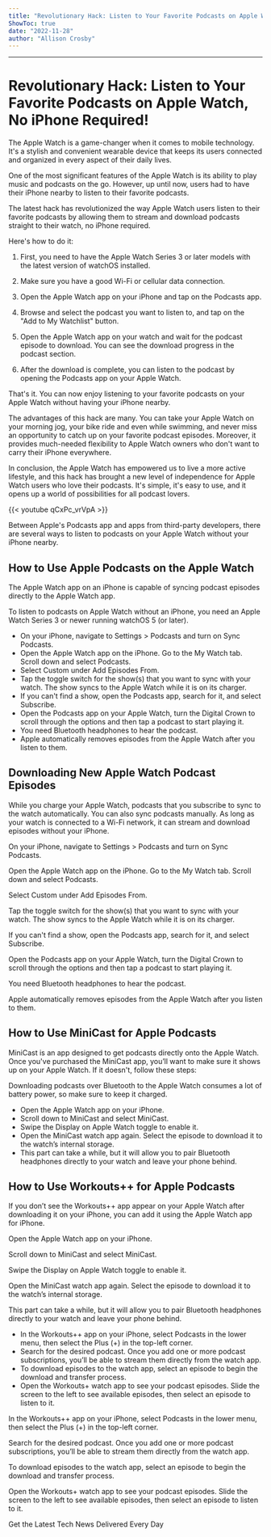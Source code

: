 ```yaml
---
title: "Revolutionary Hack: Listen to Your Favorite Podcasts on Apple Watch, No iPhone Required!"
ShowToc: true 
date: "2022-11-28"
author: "Allison Crosby"
---
```

*****
# Revolutionary Hack: Listen to Your Favorite Podcasts on Apple Watch, No iPhone Required!

The Apple Watch is a game-changer when it comes to mobile technology. It's a stylish and convenient wearable device that keeps its users connected and organized in every aspect of their daily lives.

One of the most significant features of the Apple Watch is its ability to play music and podcasts on the go. However, up until now, users had to have their iPhone nearby to listen to their favorite podcasts.

The latest hack has revolutionized the way Apple Watch users listen to their favorite podcasts by allowing them to stream and download podcasts straight to their watch, no iPhone required.

Here's how to do it:

1. First, you need to have the Apple Watch Series 3 or later models with the latest version of watchOS installed.

2. Make sure you have a good Wi-Fi or cellular data connection.

3. Open the Apple Watch app on your iPhone and tap on the Podcasts app.

4. Browse and select the podcast you want to listen to, and tap on the "Add to My Watchlist" button.

5. Open the Apple Watch app on your watch and wait for the podcast episode to download. You can see the download progress in the podcast section.

6. After the download is complete, you can listen to the podcast by opening the Podcasts app on your Apple Watch.

That's it. You can now enjoy listening to your favorite podcasts on your Apple Watch without having your iPhone nearby.

The advantages of this hack are many. You can take your Apple Watch on your morning jog, your bike ride and even while swimming, and never miss an opportunity to catch up on your favorite podcast episodes. Moreover, it provides much-needed flexibility to Apple Watch owners who don't want to carry their iPhone everywhere.

In conclusion, the Apple Watch has empowered us to live a more active lifestyle, and this hack has brought a new level of independence for Apple Watch users who love their podcasts. It's simple, it's easy to use, and it opens up a world of possibilities for all podcast lovers.

{{< youtube qCxPc_vrVpA >}} 




Between Apple's Podcasts app and apps from third-party developers, there are several ways to listen to podcasts on your Apple Watch without your iPhone nearby.

 
##   How to Use Apple Podcasts on the Apple Watch  
 

The Apple Watch app on an iPhone is capable of syncing podcast episodes directly to the Apple Watch app.

 
To listen to podcasts on Apple Watch without an iPhone, you need an Apple Watch Series 3 or newer running watchOS 5 (or later).
 
- On your iPhone, navigate to Settings > Podcasts and turn on Sync Podcasts.
 - Open the Apple Watch app on the iPhone. Go to the My Watch tab. Scroll down and select Podcasts.
 - Select Custom under Add Episodes From.
 - Tap the toggle switch for the show(s) that you want to sync with your watch. The show syncs to the Apple Watch while it is on its charger.
 - If you can't find a show, open the Podcasts app, search for it, and select Subscribe.
 - Open the Podcasts app on your Apple Watch, turn the Digital Crown to scroll through the options and then tap a podcast to start playing it.
 - You need Bluetooth headphones to hear the podcast.
 - Apple automatically removes episodes from the Apple Watch after you listen to them.

 
##   Downloading New Apple Watch Podcast Episodes  
 

While you charge your Apple Watch, podcasts that you subscribe to sync to the watch automatically. You can also sync podcasts manually. As long as your watch is connected to a Wi-Fi network, it can stream and download episodes without your iPhone.

 

On your iPhone, navigate to Settings > Podcasts and turn on Sync Podcasts. 

 

Open the Apple Watch app on the iPhone. Go to the My Watch tab. Scroll down and select Podcasts.

 

Select Custom under Add Episodes From.

 

Tap the toggle switch for the show(s) that you want to sync with your watch. The show syncs to the Apple Watch while it is on its charger.

 
If you can't find a show, open the Podcasts app, search for it, and select Subscribe.
 

Open the Podcasts app on your Apple Watch, turn the Digital Crown to scroll through the options and then tap a podcast to start playing it.

 
You need Bluetooth headphones to hear the podcast.
 
Apple automatically removes episodes from the Apple Watch after you listen to them.
 
##   How to Use MiniCast for Apple Podcasts  
 

MiniCast is an app designed to get podcasts directly onto the Apple Watch. Once you've purchased the MiniCast app, you’ll want to make sure it shows up on your Apple Watch. If it doesn't, follow these steps:

 
Downloading podcasts over Bluetooth to the Apple Watch consumes a lot of battery power, so make sure to keep it charged.
 
- Open the Apple Watch app on your iPhone.
 - Scroll down to MiniCast and select MiniCast.
 - Swipe the Display on Apple Watch toggle to enable it.
 - Open the MiniCast watch app again. Select the episode to download it to the watch’s internal storage.
 - This part can take a while, but it will allow you to pair Bluetooth headphones directly to your watch and leave your phone behind.

 
##   How to Use Workouts++ for Apple Podcasts  
 

If you don’t see the Workouts++ app appear on your Apple Watch after downloading it on your iPhone, you can add it using the Apple Watch app for iPhone. 

 

Open the Apple Watch app on your iPhone.

 

Scroll down to MiniCast and select MiniCast.

 

Swipe the Display on Apple Watch toggle to enable it.

 

Open the MiniCast watch app again. Select the episode to download it to the watch’s internal storage.

 
This part can take a while, but it will allow you to pair Bluetooth headphones directly to your watch and leave your phone behind.
 
- In the Workouts++ app on your iPhone, select Podcasts in the lower menu, then select the Plus (+) in the top-left corner.
 - Search for the desired podcast. Once you add one or more podcast subscriptions, you’ll be able to stream them directly from the watch app.
 - To download episodes to the watch app, select an episode to begin the download and transfer process.
 - Open the Workouts+ watch app to see your podcast episodes. Slide the screen to the left to see available episodes, then select an episode to listen to it.

 

In the Workouts++ app on your iPhone, select Podcasts in the lower menu, then select the Plus (+) in the top-left corner.

 

Search for the desired podcast. Once you add one or more podcast subscriptions, you’ll be able to stream them directly from the watch app.

 

To download episodes to the watch app, select an episode to begin the download and transfer process.

 

Open the Workouts+ watch app to see your podcast episodes. Slide the screen to the left to see available episodes, then select an episode to listen to it.

 

Get the Latest Tech News Delivered Every Day





